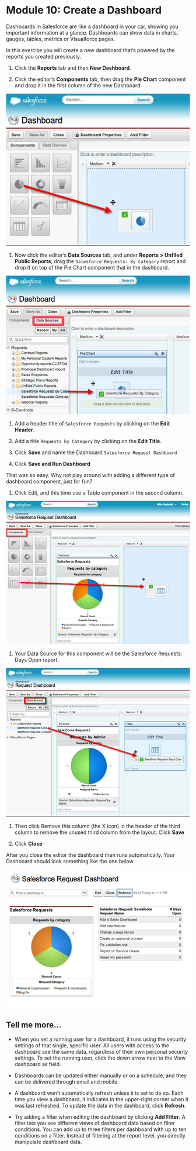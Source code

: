 # Module 10: Create a Dashboard

Dashboards in Salesforce are like a dashboard in your car, showing you important information at a glance. Dashboards can show data in charts, gauges, tables, metrics or Visualforce pages. 

In this exercise you will create a new dashboard that’s powered by the reports you created previously.

1. Click the **Reports** tab and then **New Dashboard**.

1. Click the editor’s **Components** tab, then drag the **Pie Chart** component and drop it in the first column of the new Dashboard.

![](images/10-dashboard-add-pie-chart.png)

1. Now click the editor’s **Data Sources** tab, and under **Reports >  Unfiled Public Reports**, drag the `Salesforce Requests: By Category` report and drop it on top of the Pie Chart component that in the dashboard.

![](images/10-dashboard-add-pie-chart-data-source.png)

1. Add a header title of `Salesforce Requests` by clicking on the **Edit Header**.

1. Add a title `Requests by Category` by clicking on the **Edit Title**.

1. Click **Save** and name the Dashboard `Salesforce Request Dashboard`

1. Click **Save and Run Dashboard**

That was so easy. Why not play around with adding a different type of dashboard component, just for fun?

1. Click Edit, and this time use a Table component in the second column.

![](images/10-dashboard-add-table.png)

1. Your Data Source for this component will be the Salesforce Requests: Days Open report.

![](images/10-dashboard-table-data-source.png)

1. Then click Remove this column (the X icon) in the header of the third column to remove the unused third column from the layout. Click **Save**

1. Click **Close**


After you close the editor the dashboard then runs automatically. Your Dashboard should look something like the one below.

![](images/10-dashboard-table-refresh.png)

## Tell me more...

* When you set a running user for a dashboard, it runs using the security settings of that single, specific user. All users with access to the dashboard see the same data, regardless of their own personal security settings. To set the running user, click the down arrow next to the View dashboard as field.

* Dashboards can be updated either manually or on a schedule, and they can be delivered through email and mobile.

* A dashboard won’t automatically refresh unless it is set to do so. Each time you view a dashboard, it indicates in the upper-right corner when it was last refreshed. To update the data in the dashboard, click **Refresh**.

* Try adding a filter when editing the dashboard by clicking **Add Filter**. A filter lets you see different views of dashboard data based on filter conditions. You can add up to three filters per dashboard with up to ten conditions on a filter. Instead of filtering at the report level, you directly manipulate dashboard data.
